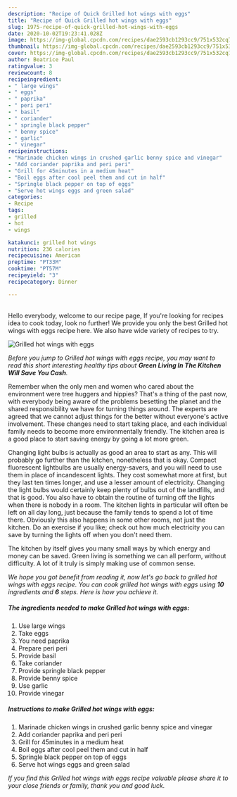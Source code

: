 ```yaml
---
description: "Recipe of Quick Grilled hot wings with eggs"
title: "Recipe of Quick Grilled hot wings with eggs"
slug: 1975-recipe-of-quick-grilled-hot-wings-with-eggs
date: 2020-10-02T19:23:41.028Z
image: https://img-global.cpcdn.com/recipes/dae2593cb1293cc9/751x532cq70/grilled-hot-wings-with-eggs-recipe-main-photo.jpg
thumbnail: https://img-global.cpcdn.com/recipes/dae2593cb1293cc9/751x532cq70/grilled-hot-wings-with-eggs-recipe-main-photo.jpg
cover: https://img-global.cpcdn.com/recipes/dae2593cb1293cc9/751x532cq70/grilled-hot-wings-with-eggs-recipe-main-photo.jpg
author: Beatrice Paul
ratingvalue: 3
reviewcount: 8
recipeingredient:
- " large wings"
- " eggs"
- " paprika"
- " peri peri"
- " basil"
- " coriander"
- " springle black pepper"
- " benny spice"
- " garlic"
- " vinegar"
recipeinstructions:
- "Marinade chicken wings in crushed garlic benny spice and vinegar"
- "Add coriander paprika and peri peri"
- "Grill for 45minutes in a medium heat"
- "Boil eggs after cool peel them and cut in half"
- "Springle black pepper on top of eggs"
- "Serve hot wings eggs and green salad"
categories:
- Recipe
tags:
- grilled
- hot
- wings

katakunci: grilled hot wings 
nutrition: 236 calories
recipecuisine: American
preptime: "PT33M"
cooktime: "PT57M"
recipeyield: "3"
recipecategory: Dinner

---
```

<br>
Hello everybody, welcome to our recipe page, If you're looking for recipes idea to cook today, look no further! We provide you only the best Grilled hot wings with eggs recipe here. We also have wide variety of recipes to try.
<br>


![Grilled hot wings with eggs](https://img-global.cpcdn.com/recipes/dae2593cb1293cc9/751x532cq70/grilled-hot-wings-with-eggs-recipe-main-photo.jpg)

<i>Before you jump to Grilled hot wings with eggs recipe, you may want to read this short interesting healthy tips about 
<strong>Green Living In The Kitchen Will Save You Cash</strong>.</i>
</br>

Remember when the only men and women who cared about the environment were tree huggers and hippies? That's a thing of the past now, with everybody being aware of the problems besetting the planet and the shared responsibility we have for turning things around. The experts are agreed that we cannot adjust things for the better without everyone's active involvement. These changes need to start taking place, and each individual family needs to become more environmentally friendly. The kitchen area is a good place to start saving energy by going a lot more green.

Changing light bulbs is actually as good an area to start as any. This will probably go further than the kitchen, nonetheless that is okay. Compact fluorescent lightbulbs are usually energy-savers, and you will need to use them in place of incandescent lights. They cost somewhat more at first, but they last ten times longer, and use a lesser amount of electricity. Changing the light bulbs would certainly keep plenty of bulbs out of the landfills, and that is good. You also have to obtain the routine of turning off the lights when there is nobody in a room. The kitchen lights in particular will often be left on all day long, just because the family tends to spend a lot of time there. Obviously this also happens in some other rooms, not just the kitchen. Do an exercise if you like; check out how much electricity you can save by turning the lights off when you don't need them.

The kitchen by itself gives you many small ways by which energy and money can be saved. Green living is something we can all perform, without difficulty. A lot of it truly is simply making use of common sense.


<i>We hope you got benefit from reading it, now let's go back to grilled hot wings with eggs recipe. You can cook grilled hot wings with eggs using <strong>10</strong> ingredients and <strong>6</strong> steps. Here is how you achieve it.
</i>

##### The ingredients needed to make Grilled hot wings with eggs:

1. Use  large wings
1. Take  eggs
1. You need  paprika
1. Prepare  peri peri
1. Provide  basil
1. Take  coriander
1. Provide  springle black pepper
1. Provide  benny spice
1. Use  garlic
1. Provide  vinegar


##### Instructions to make Grilled hot wings with eggs:

1. Marinade chicken wings in crushed garlic benny spice and vinegar
1. Add coriander paprika and peri peri
1. Grill for 45minutes in a medium heat
1. Boil eggs after cool peel them and cut in half
1. Springle black pepper on top of eggs
1. Serve hot wings eggs and green salad


<i>If you find this Grilled hot wings with eggs recipe valuable please share it to your close friends or family, thank you and good luck.</i>

